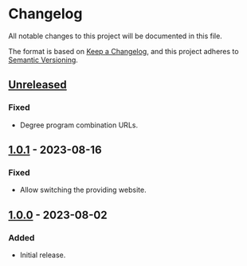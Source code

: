# Changelog

All notable changes to this project will be documented in this file.

The format is based on [Keep a Changelog](https://keepachangelog.com/en/1.1.0/),
and this project adheres to [Semantic Versioning](https://semver.org/spec/v2.0.0.html).

## [Unreleased]
### Fixed
- Degree program combination URLs.

## [1.0.1] - 2023-08-16
### Fixed
- Allow switching the providing website.

## [1.0.0] - 2023-08-02
### Added
- Initial release.

[Unreleased]: https://github.com/RRZE-Webteam/FAU-Studium-Embed/compare/1.0.1...HEAD
[1.0.1]: https://github.com/RRZE-Webteam/FAU-Studium-Embed/compare/1.0.0...1.0.1
[1.0.0]: https://github.com/RRZE-Webteam/FAU-Studium-Embed/releases/tag/1.0.0
